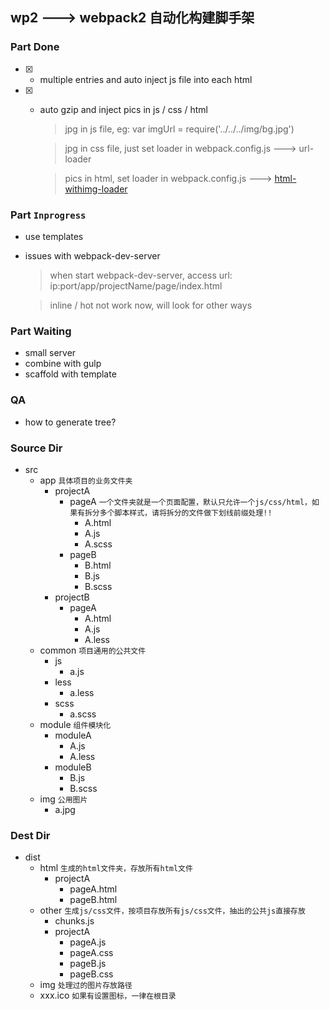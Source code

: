 ## wp2 ---> webpack2 自动化构建脚手架

### Part Done
- [x] - multiple entries and auto inject js file into each html
- [x] - auto gzip and inject pics in js / css / html
    > jpg in js file, eg: var imgUrl = require('../../../img/bg.jpg')

    > jpg in css file, just set loader in webpack.config.js ---> url-loader

    > pics in html, set loader in webpack.config.js ---> [html-withimg-loader](https://github.com/wzsxyz/html-withimg-loader)

### Part `Inprogress`
+ use templates
+ issues with webpack-dev-server
    > when start webpack-dev-server, access url: ip:port/app/projectName/page/index.html

    > inline / hot not work now, will look for other ways

### Part Waiting
+ small server
+ combine with gulp
+ scaffold with template


### QA
+ how to generate tree?

### Source Dir
- src
    - app `具体项目的业务文件夹`
        - projectA
            - pageA `一个文件夹就是一个页面配置，默认只允许一个js/css/html，如果有拆分多个脚本样式，请将拆分的文件做下划线前缀处理!!`
                - A.html
                - A.js
                - A.scss
            - pageB
                - B.html
                - B.js
                - B.scss
        - projectB
            - pageA
                - A.html
                - A.js
                - A.less
    - common `项目通用的公共文件`
        - js
            - a.js
        - less
            - a.less
        - scss
            - a.scss
    - module `组件模块化`
        - moduleA
            - A.js
            - A.less
        - moduleB
            - B.js
            - B.scss
    - img `公用图片`
        - a.jpg

### Dest Dir
- dist
    - html `生成的html文件夹，存放所有html文件`
        - projectA
            - pageA.html
            - pageB.html
    - other `生成js/css文件，按项目存放所有js/css文件，抽出的公共js直接存放`
        - chunks.js
        - projectA
            - pageA.js
            - pageA.css
            - pageB.js
            - pageB.css
    - img `处理过的图片存放路径`
    - xxx.ico `如果有设置图标，一律在根目录`


